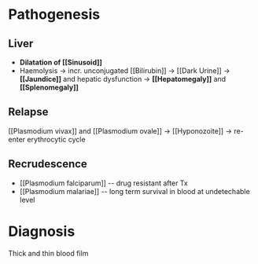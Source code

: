 # Pathogenesis
## Liver
- **Dilatation of [[Sinusoid]]**
- Haemolysis -> incr. unconjugated [[Bilirubin]] -> [[Dark Urine]]
-> **[[Jaundice]]** and hepatic dysfunction -> **[[Hepatomegaly]]** and **[[Splenomegaly]]**

## Relapse
[[Plasmodium vivax]] and [[Plasmodium ovale]] -> [[Hyponozoite]] -> re-enter erythrocytic cycle

## Recrudescence
- [[Plasmodium falciparum]] -- drug resistant after Tx
- [[Plasmodium malariae]] -- long term survival in blood at undetechable level

# Diagnosis
Thick and thin blood film